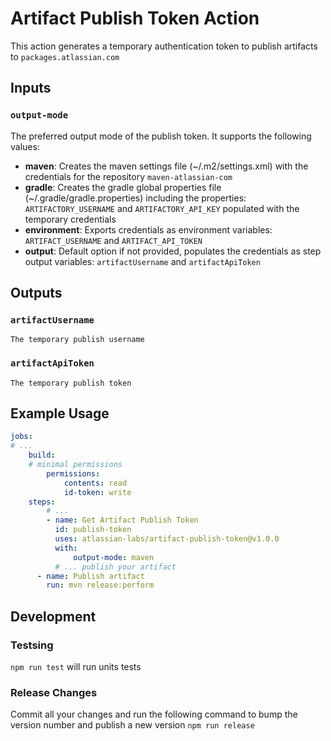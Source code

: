 # Artifact Publish Token Action

This action generates a temporary authentication token to publish artifacts to `packages.atlassian.com`

## Inputs

### `output-mode`

The preferred output mode of the publish token. It supports the following values:
* **maven**: Creates the maven settings file (~/.m2/settings.xml) with the credentials for the repository `maven-atlassian-com`
* **gradle**: Creates the gradle global properties file (~/.gradle/gradle.properties) including the properties:  `ARTIFACTORY_USERNAME` and `ARTIFACTORY_API_KEY` populated with the temporary credentials
* **environment**: Exports credentials as environment variables: `ARTIFACT_USERNAME` and `ARTIFACT_API_TOKEN`
* **output**: Default option if not provided, populates the credentials as step output variables: `artifactUsername` and `artifactApiToken`

## Outputs

### `artifactUsername`
    The temporary publish username
### `artifactApiToken` 
    The temporary publish token


## Example Usage

```yaml
jobs:
# ...
    build:
    # minimal permissions 
        permissions:
            contents: read
            id-token: write
    steps:
        # ...
        - name: Get Artifact Publish Token
          id: publish-token
          uses: atlassian-labs/artifact-publish-token@v1.0.0
          with:
              output-mode: maven
          # ... publish your artifact
      - name: Publish artifact
        run: mvn release:perform
```


## Development

### Testsing

`npm run test` will run units tests

### Release Changes

Commit all your changes and run the following command to bump the version number and publish a new version
`npm run release`
